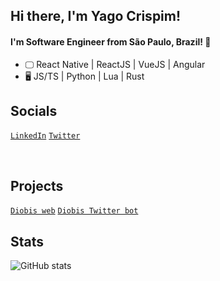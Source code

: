 ## Hi there, I'm Yago Crispim!
#### I'm Software Engineer from São Paulo, Brazil! 👋

- 🖵 React Native | ReactJS | VueJS | Angular
- 🖥 JS/TS | Python | Lua | Rust

## Socials
<a href="https://www.linkedin.com/in/yago-crispim-66b01619b/">```LinkedIn```</a>
<a href="https://twitter.com/Souza_R96">```Twitter```</a>

<br />

## Projects
<a href="https://diobis-web.vercel.app/frontend">```Diobis web```</a>
<a href="https://mobile.twitter.com/tech_diobis">```Diobis Twitter bot```</a>

## Stats 

![GitHub stats](https://github-readme-stats.vercel.app/api?username=YagoCrispim&show_icons=true)
